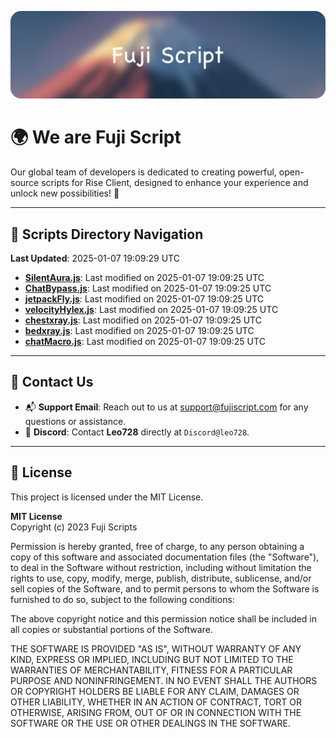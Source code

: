 ![Banner](.github/b.webp)

# 🌍 **We are Fuji Script**

Our global team of developers is dedicated to creating powerful, open-source scripts for Rise Client, designed to enhance your experience and unlock new possibilities! 🌟

---
<!-- SCRIPTS_NAVIGATION_START -->
## 📂 **Scripts Directory Navigation**

**Last Updated**: 2025-01-07 19:09:29 UTC

- **[SilentAura.js](scripts/SilentAura.js)**: Last modified on 2025-01-07 19:09:25 UTC
- **[ChatBypass.js](scripts/ChatBypass.js)**: Last modified on 2025-01-07 19:09:25 UTC
- **[jetpackFly.js](scripts/jetpackFly.js)**: Last modified on 2025-01-07 19:09:25 UTC
- **[velocityHylex.js](scripts/velocityHylex.js)**: Last modified on 2025-01-07 19:09:25 UTC
- **[chestxray.js](scripts/chestxray.js)**: Last modified on 2025-01-07 19:09:25 UTC
- **[bedxray.js](scripts/bedxray.js)**: Last modified on 2025-01-07 19:09:25 UTC
- **[chatMacro.js](scripts/chatMacro.js)**: Last modified on 2025-01-07 19:09:25 UTC

<!-- SCRIPTS_NAVIGATION_END -->

---

## 💬 **Contact Us**  
- 📬 **Support Email**: Reach out to us at [support@fujiscript.com](mailto:support@fujiscript.com) for any questions or assistance.  
- 💬 **Discord**: Contact **Leo728** directly at `Discord@leo728`.

---

## 📜 **License**

This project is licensed under the MIT License.  

**MIT License**  
Copyright (c) 2023 Fuji Scripts  

Permission is hereby granted, free of charge, to any person obtaining a copy of this software and associated documentation files (the "Software"), to deal in the Software without restriction, including without limitation the rights to use, copy, modify, merge, publish, distribute, sublicense, and/or sell copies of the Software, and to permit persons to whom the Software is furnished to do so, subject to the following conditions:  

The above copyright notice and this permission notice shall be included in all copies or substantial portions of the Software.  

THE SOFTWARE IS PROVIDED "AS IS", WITHOUT WARRANTY OF ANY KIND, EXPRESS OR IMPLIED, INCLUDING BUT NOT LIMITED TO THE WARRANTIES OF MERCHANTABILITY, FITNESS FOR A PARTICULAR PURPOSE AND NONINFRINGEMENT. IN NO EVENT SHALL THE AUTHORS OR COPYRIGHT HOLDERS BE LIABLE FOR ANY CLAIM, DAMAGES OR OTHER LIABILITY, WHETHER IN AN ACTION OF CONTRACT, TORT OR OTHERWISE, ARISING FROM, OUT OF OR IN CONNECTION WITH THE SOFTWARE OR THE USE OR OTHER DEALINGS IN THE SOFTWARE.  

